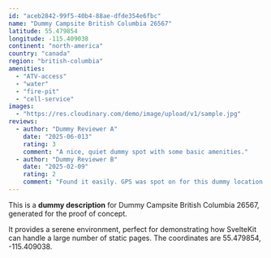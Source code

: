 ```yaml
---
id: "aceb2842-99f5-40b4-88ae-dfde354e6fbc"
name: "Dummy Campsite British Columbia 26567"
latitude: 55.479854
longitude: -115.409038
continent: "north-america"
country: "canada"
region: "british-columbia"
amenities:
  - "ATV-access"
  - "water"
  - "fire-pit"
  - "cell-service"
images:
  - "https://res.cloudinary.com/demo/image/upload/v1/sample.jpg"
reviews:
  - author: "Dummy Reviewer A"
    date: "2025-06-013"
    rating: 3
    comment: "A nice, quiet dummy spot with some basic amenities."
  - author: "Dummy Reviewer B"
    date: "2025-02-09"
    rating: 2
    comment: "Found it easily. GPS was spot on for this dummy location."
---
```


This is a **dummy description** for Dummy Campsite British Columbia 26567, generated for the proof of concept.

It provides a serene environment, perfect for demonstrating how SvelteKit can handle a large number of static pages. The coordinates are 55.479854, -115.409038.
